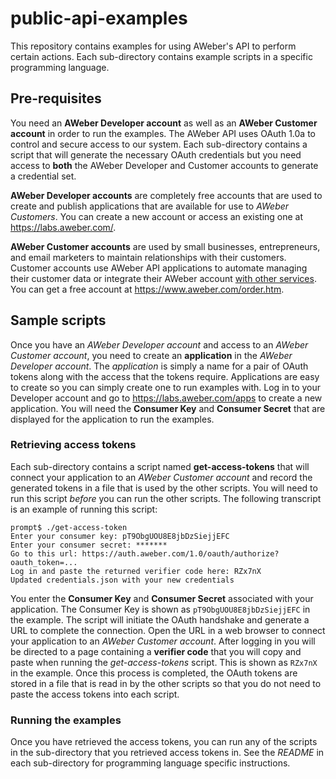 # public-api-examples
This repository contains examples for using AWeber's API to perform certain
actions. Each sub-directory contains example scripts in a specific
programming language.

## Pre-requisites
You need an **AWeber Developer account** as well as an **AWeber Customer
account** in order to run the examples. The AWeber API uses OAuth 1.0a to
control and secure access to our system. Each sub-directory contains a script
that will generate the necessary OAuth credentials but you need access to
**both** the AWeber Developer and Customer accounts to generate a credential
set.

**AWeber Developer accounts** are completely free accounts that are used to
create and publish applications that are available for use to *AWeber
Customers*.  You can create a new account or access an existing one at
<https://labs.aweber.com/>.

**AWeber Customer accounts** are used by small businesses, entrepreneurs,
and email marketers to maintain relationships with their customers.  Customer
accounts use AWeber API applications to automate managing their customer
data or integrate their AWeber account [with other services].  You can get a
free account at <https://www.aweber.com/order.htm>.

## Sample scripts
Once you have an *AWeber Developer account* and access to an *AWeber Customer
account*, you need to create an **application** in the *AWeber Developer
account*.  The *application* is simply a name for a pair of OAuth tokens
along with the access that the tokens require.  Applications are easy to
create so you can simply create one to run examples with.  Log in to your
Developer account and go to <https://labs.aweber.com/apps> to create a new
application.  You will need the **Consumer Key** and **Consumer Secret**
that are displayed for the application to run the examples.

### Retrieving access tokens
Each sub-directory contains a script named **get-access-tokens** that will
connect your application to an *AWeber Customer account* and record the
generated tokens in a file that is used by the other scripts.  You will need
to run this script *before* you can run the other scripts.  The following
transcript is an example of running this script:

    prompt$ ./get-access-token
    Enter your consumer key: pT9ObgUOU8E8jbDzSiejjEFC
    Enter your consumer secret: *******
    Go to this url: https://auth.aweber.com/1.0/oauth/authorize?oauth_token=...
    Log in and paste the returned verifier code here: RZx7nX
    Updated credentials.json with your new credentials

You enter the **Consumer Key** and **Consumer Secret** associated with your
application.  The Consumer Key is shown as `pT9ObgUOU8E8jbDzSiejjEFC` in the
example.  The script will initiate the OAuth handshake and generate a URL to
complete the connection.  Open the URL in a web browser to connect your
application to an *AWeber Customer account*.  After logging in you will be
directed to a page containing a **verifier code** that you will copy and
paste when running the *get-access-tokens* script.  This is shown as `RZx7nX`
in the example.  Once this process is completed, the OAuth tokens are stored
in a file that is read in by the other scripts so that you do not need to
paste the access tokens into each script.

### Running the examples
Once you have retrieved the access tokens, you can run any of the scripts
in the sub-directory that you retrieved access tokens in.  See the *README*
in each sub-directory for programming language specific instructions.


[with other services]: https://www.aweber.com/integrations/
